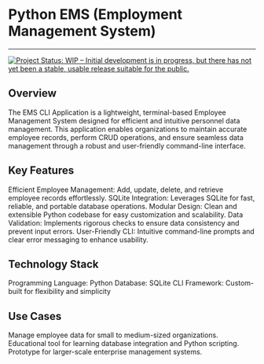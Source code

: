 # Python EMS (Employment Management System)
___
<a href="https://www.repostatus.org/#wip"><img src="https://www.repostatus.org/badges/latest/wip.svg" alt="Project Status: WIP – Initial development is in progress, but there has not yet been a stable, usable release suitable for the public." /></a>

## Overview
The EMS CLI Application is a lightweight, terminal-based Employee Management System designed for efficient and intuitive personnel data management. This application enables organizations to maintain accurate employee records, perform CRUD operations, and ensure seamless data management through a robust and user-friendly command-line interface.

## Key Features
Efficient Employee Management: Add, update, delete, and retrieve employee records effortlessly.
SQLite Integration: Leverages SQLite for fast, reliable, and portable database operations.
Modular Design: Clean and extensible Python codebase for easy customization and scalability.
Data Validation: Implements rigorous checks to ensure data consistency and prevent input errors.
User-Friendly CLI: Intuitive command-line prompts and clear error messaging to enhance usability.
## Technology Stack
Programming Language: Python
Database: SQLite
CLI Framework: Custom-built for flexibility and simplicity
## Use Cases
Manage employee data for small to medium-sized organizations.
Educational tool for learning database integration and Python scripting.
Prototype for larger-scale enterprise management systems.
